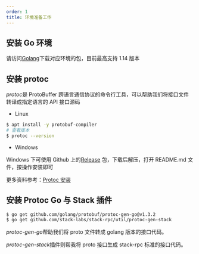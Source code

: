 ```yaml
---
order: 1
title: 环境准备工作
---
```


## 安装 Go 环境

请访问[Golang](https://golang.org/dl/)下载对应环境的包，目前最高支持 1.14 版本

## 安装 protoc

*protoc*是 ProtoBuffer 跨语言通信协议的命令行工具，可以帮助我们将接口文件转译成指定语言的 API 接口源码

- Linux

```bash
$ apt install -y protobuf-compiler
# 查看版本
$ protoc --version
```

- Windows

Windows 下可使用 Github 上的[Release](https://github.com/protocolbuffers/protobuf/releases/) 包，下载后解压，打开 README.md 文件，按操作安装即可

更多资料参考：[Protoc 安装](https://grpc.io/docs/protoc-installation/)

## 安装 Protoc Go 与 Stack 插件

```bash
$ go get github.com/golang/protobuf/protoc-gen-go@v1.3.2
$ go get github.com/stack-labs/stack-rpc/util/protoc-gen-stack
```

*protoc-gen-go*帮助我们将 proto 文件转成 golang 版本的接口代码。

*protoc-gen-stack*插件则帮我将 proto 接口生成 stack-rpc 标准的接口代码。
